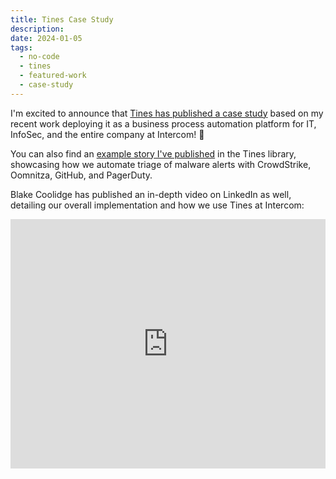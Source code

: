 ```yaml
---
title: Tines Case Study
description:
date: 2024-01-05
tags:
  - no-code
  - tines
  - featured-work
  - case-study
---
```


I'm excited to announce that [Tines has published a case study](https://www.tines.com/case-studies/intercom) based on my recent work deploying it as a business process automation platform for IT, InfoSec, and the entire company at Intercom! 🎉

You can also find an [example story I've published](https://www.tines.com/library/stories/1213236/handle-malware-alerts-with-crowdstrike-oomnitza-github-and-pagerduty) in the Tines library, showcasing how we automate triage of malware alerts with CrowdStrike, Oomnitza, GitHub, and PagerDuty.

Blake Coolidge has published an in-depth video on LinkedIn as well, detailing our overall implementation and how we use Tines at Intercom:

<iframe src="https://www.linkedin.com/embed/feed/update/urn:li:ugcPost:7148779870808932353?compact=1" height="399" width="100%" frameborder="0" allowfullscreen="true" title="Tines Case Study"></iframe>
